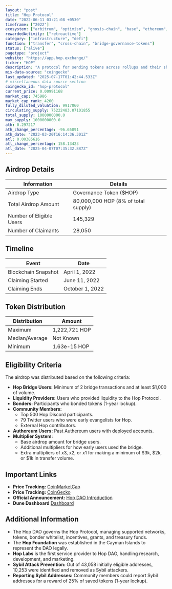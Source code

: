 ```yaml
---
layout: "post"
title: "Hop Protocol"
date: "2022-06-11 03:21:08 +0530"
timeframe: ["2022"]
ecosystem: ["arbitrum", "optimism", "gnosis-chain", "base", "ethereum", "polygon"]
rewardedActivity: ["retroactive"]
category: ["infrastructure", "defi"]
function: ["transfer", "cross-chain", "bridge-governance-tokens"]
status: ["alive"]
pagetype: "project"
website: "https://app.hop.exchange/"
ticker: "HOP"
description: "A protocol for sending tokens across rollups and their shared layer-1 network in a quick and trustless manner."
mis-data-source: "coingecko"
last_updated: "2025-07-17T01:42:44.533Z"
# miscellaneous data source section
coingecko_id: "hop-protocol"
current_price: 0.00991168
market_cap: 745986
market_cap_rank: 4260
fully_diluted_valuation: 9917060
circulating_supply: 75222483.07101855
total_supply: 1000000000.0
max_supply: 1000000000.0
ath: 0.297217
ath_change_percentage: -96.65091
ath_date: "2023-03-20T16:14:36.301Z"
atl: 0.00385616
atl_change_percentage: 158.13423
atl_date: "2025-04-07T07:35:32.887Z"
---
```


## Airdrop Details

| Information              | Details                             |
| ------------------------ | ----------------------------------- |
| Airdrop Type             | Governance Token ($HOP)             |
| Total Airdrop Amount     | 80,000,000 HOP (8% of total supply) |
| Number of Eligible Users | 145,329                             |
| Number of Claimants      | 28,050                              |

## Timeline

| Event               | Date            |
| ------------------- | --------------- |
| Blockchain Snapshot | April 1, 2022   |
| Claiming Started    | June 11, 2022   |
| Claiming Ends       | October 1, 2022 |

## Token Distribution

| Distribution   | Amount        |
| -------------- | ------------- |
| Maximum        | 1,222,721 HOP |
| Median/Average | Not Known     |
| Minimum        | 1.63e-15 HOP  |

## Eligibility Criteria

The airdrop was distributed based on the following criteria:

- **Hop Bridge Users:** Minimum of 2 bridge transactions and at least $1,000 of volume.
- **Liquidity Providers:** Users who provided liquidity to the Hop Protocol.
- **Bonders:** Participants who bonded tokens (1-year lockup).
- **Community Members:**
  - Top 500 Hop Discord participants.
  - 79 Twitter users who were early evangelists for Hop.
  - External Hop contributors.
- **Authereum Users:** Past Authereum users with deployed accounts.
- **Multiplier System:**
  - Base airdrop amount for bridge users.
  - Additional multipliers for how early users used the bridge.
  - Extra multipliers of x3, x2, or x1 for making a minimum of $3k, $2k, or $1k in transfer volume.

## Important Links

- **Price Tracking:** [CoinMarketCap](https://coinmarketcap.com/currencies/hop-exchange)
- **Price Tracking:** [CoinGecko](https://www.coingecko.com/en/coins/hop-exchange)
- **Official Announcement:** [Hop DAO Introduction](https://hop.mirror.xyz/AI5fOUR0X_l0mktShDOx3mwr-hsB24gp8GvTWtS-MBc)
- **Dune Dashboard** [Dashboard](https://dune.com/hildobby/HOP-Airdrop)

## Additional Information

- The Hop DAO governs the Hop Protocol, managing supported networks, tokens, bonder whitelist, incentives, grants, and treasury funds.
- The **Hop Foundation** was established in the Cayman Islands to represent the DAO legally.
- **Hop Labs** is the first service provider to Hop DAO, handling research, development, and marketing.
- **Sybil Attack Prevention:** Out of 43,058 initially eligible addresses, 10,253 were identified and removed as Sybil attackers.
- **Reporting Sybil Addresses:** Community members could report Sybil addresses for a reward of 25% of saved tokens (1-year lockup).
